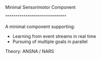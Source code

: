 Minimal Sensorimotor Component

""""""""""""""""""""""""""""""

A minimal component supporting:
- Learning from event streams in real time
- Pursuing of multiple goals in parallel

Theory: ANSNA / NARS

